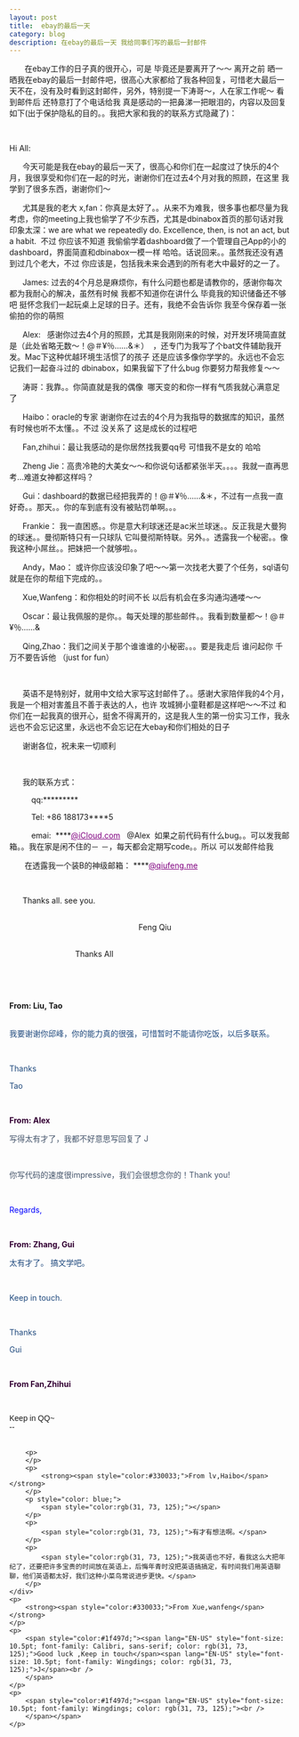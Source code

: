 ```yaml
---
layout: post
title:  ebay的最后一天  
category: blog
description: 在ebay的最后一天 我给同事们写的最后一封邮件
---
```

<div class="container">
<p>
	&nbsp;&nbsp;&nbsp;<span style="white-space:pre">	</span>在ebay工作的日子真的很开心，可是 毕竟还是要离开了～～ 离开之前 晒一晒我在ebay的最后一封邮件吧，很高心大家都给了我各种回复，可惜老大最后一天不在，没有及时看到这封邮件，另外，特别提一下涛哥～，人在家工作呢～ 看到邮件后 还特意打了个电话给我 真是感动的一把鼻涕一把眼泪的，内容以及回复如下(出于保护隐私的目的。。我把大家和我的的联系方式隐藏了)：
</p>
<p>
	<br />
	
</p>
<p>
	Hi All:
</p>
<p>
	&nbsp;&nbsp;&nbsp;&nbsp;<span style="white-space:pre">	</span>今天可能是我在ebay的最后一天了，很高心和你们在一起度过了快乐的4个月，我很享受和你们在一起的时光，谢谢你们在过去4个月对我的照顾，在这里 我学到了很多东西，谢谢你们～
</p>
<p>
	&nbsp;&nbsp;&nbsp;&nbsp;<span style="white-space:pre">	</span>尤其是我的老大&nbsp;x,fan：你真是太好了。。从来不为难我，很多事也都尽量为我考虑，你的meeting上我也偷学了不少东西，尤其是dbinabox首页的那句话对我印象太深：we are what we repeatedly do. Excellence, then, is not an act, but a habit. &nbsp;不过 你应该不知道 我偷偷学着dashboard做了一个管理自己App的小的dashboard，界面简直和dbinabox一模一样 哈哈。话说回来。。虽然我还没有遇到过几个老大，不过 你应该是，包括我未来会遇到的所有老大中最好的之一了。&nbsp;
</p>
<p>
	&nbsp;&nbsp;&nbsp;&nbsp;<span style="white-space:pre">	</span>James:&nbsp;过去的4个月总是麻烦你，有什么问题也都是请教你的，感谢你每次都为我耐心的解决，虽然有时候 我都不知道你在讲什么 毕竟我的知识储备还不够吧 挺怀念我们一起玩桌上足球的日子。还有，我绝不会告诉你 我至今保存着一张偷拍的你的萌照
</p>
<p>
	&nbsp;&nbsp;&nbsp;&nbsp;<span style="white-space:pre">	</span>Alex: &nbsp;&nbsp;感谢你过去4个月的照顾，尤其是我刚刚来的时候，对开发环境简直就是（此处省略无数～！@＃¥％……&amp;＊）&nbsp;&nbsp;，还专门为我写了个bat文件辅助我开发。Mac下这种优越环境生活惯了的孩子 还是应该多像你学学的。永远也不会忘记我们一起奋斗过的&nbsp;dbinabox，如果我留下了什么bug&nbsp;你要努力帮我修复～～&nbsp;
</p>
<p>
	&nbsp;&nbsp;&nbsp;&nbsp;<span style="white-space:pre">	</span>涛哥：我靠。。你简直就是我的偶像&nbsp;&nbsp;哪天变的和你一样有气质我就心满意足了&nbsp;&nbsp;
</p>
<p>
	&nbsp;&nbsp;&nbsp;&nbsp;<span style="white-space:pre">  </span>Haibo：oracle的专家 谢谢你在过去的4个月为我指导的数据库的知识，虽然有时候也听不太懂。。不过 没关系了 这是成长的过程吧
</p>
<p>
	&nbsp;&nbsp;&nbsp;&nbsp;<span style="white-space:pre">  </span>Fan,zhihui：最让我感动的是你居然找我要qq号 可惜我不是女的 哈哈
</p>
<p>
	&nbsp;&nbsp;&nbsp;&nbsp;<span style="white-space:pre">	</span>Zheng Jie：高贵冷艳的大美女～～和你说句话都紧张半天。。。。我就一直再思考…难道女神都这样吗？
</p>
<p>
	&nbsp;&nbsp;&nbsp;&nbsp;<span style="white-space:pre">	</span>Gui：dashboard的数据已经把我弄的！@＃¥％……&amp;＊，不过有一点我一直好奇。。那天。。你的车到底有没有被贴罚单啊。。。
</p>
<p>
	&nbsp;&nbsp;&nbsp;&nbsp;<span style="white-space:pre">  </span>Frankie： 我一直困惑。。你是意大利球迷还是ac米兰球迷。。反正我是大曼狗的球迷。。曼彻斯特只有一只球队 它叫曼彻斯特联。另外。。透露我一个秘密。。像我这种小屌丝。。把妹把一个就够啦。。
</p>
<p>
	&nbsp;&nbsp;&nbsp;&nbsp;<span style="white-space:pre">	</span>Andy，Mao： 或许你应该没印象了吧～～第一次找老大要了个任务，sql语句就是在你的帮组下完成的。。
</p>
<p>
	&nbsp;&nbsp;&nbsp;&nbsp;<span style="white-space:pre">	</span>Xue,Wanfeng：和你相处的时间不长 以后有机会在多沟通沟通喽～～
</p>
<p>
	&nbsp;&nbsp;&nbsp;&nbsp;<span style="white-space:pre">	</span>Oscar：最让我佩服的是你。。每天处理的那些邮件。。我看到数量都～！@＃¥％……&amp;
</p>
<p>
	&nbsp;&nbsp;&nbsp;&nbsp;<span style="white-space:pre">	</span>Qing,Zhao：我们之间关于那个谁谁谁的小秘密。。。要是我走后 谁问起你 千万不要告诉他 （just for fun）
</p>
<p>
	&nbsp;&nbsp;&nbsp;&nbsp;
</p>
<p>
	&nbsp;&nbsp;&nbsp;&nbsp;<span style="white-space:pre">	</span>英语不是特别好，就用中文给大家写这封邮件了。。感谢大家陪伴我的4个月，我是一个相对害羞且不善于表达的人，也许 攻城狮小童鞋都是这样吧～～不过 和你们在一起我真的很开心，挺舍不得离开的，这是我人生的第一份实习工作，我永远也不会忘记这里，永远也不会忘记在大ebay和你们相处的日子
</p>
<p>
	&nbsp;&nbsp;&nbsp;&nbsp;<span style="white-space:pre">	</span>谢谢各位，祝未来一切顺利
</p>
<p>
	&nbsp;
</p>
<p>
	&nbsp;&nbsp;&nbsp;&nbsp;<span style="white-space:pre">	</span>我的联系方式：
</p>
<p>
	&nbsp;&nbsp;&nbsp;&nbsp;&nbsp;&nbsp;<span style="white-space:pre">  <span style="white-space:pre">  </span></span>qq:*********
</p>
<p>
	&nbsp;&nbsp;&nbsp;&nbsp;&nbsp;&nbsp;<span style="white-space:pre">	<span style="white-space:pre">	</span></span>Tel: +86 188173****5
</p>
<p>
	&nbsp;&nbsp;&nbsp;&nbsp;&nbsp;&nbsp;<span style="white-space:pre">	<span style="white-space:pre">	</span></span>emai: &nbsp;****<a href="mailto:mailqiufeng@iCloud.com" style="color:purple;">@iCloud.com</a>&nbsp; &nbsp;@Alex &nbsp;如果之前代码有什么bug。。可以发我邮箱。。我在家是闲不住的－ －，每天都会定期写code。。所以 可以发邮件给我
</p>
<p>
	&nbsp;&nbsp;&nbsp;&nbsp;&nbsp;&nbsp;&nbsp;在透露我一个装B的神级邮箱： ****<a href="mailto:code@qiufeng.me" style="color:purple;">@qiufeng.me</a>
</p>
<p>
	&nbsp;
</p>
<p>
	&nbsp;&nbsp;&nbsp;&nbsp;<span style="white-space:pre">	</span>Thanks all. see you.
</p>
<p>
	&nbsp;&nbsp;&nbsp;&nbsp;&nbsp;&nbsp;&nbsp;&nbsp;&nbsp;&nbsp;&nbsp;&nbsp;&nbsp;&nbsp;&nbsp;&nbsp;&nbsp;&nbsp;&nbsp;&nbsp;&nbsp;&nbsp;&nbsp;&nbsp;&nbsp;&nbsp;&nbsp;&nbsp;&nbsp;&nbsp;&nbsp;&nbsp;&nbsp;&nbsp;&nbsp;&nbsp;&nbsp;&nbsp;&nbsp;&nbsp;&nbsp;&nbsp;&nbsp;&nbsp;&nbsp;&nbsp;&nbsp;&nbsp;&nbsp;&nbsp;&nbsp;&nbsp;&nbsp;&nbsp;&nbsp;&nbsp;&nbsp;&nbsp;&nbsp;&nbsp;&nbsp;&nbsp;&nbsp;&nbsp;&nbsp;&nbsp;&nbsp;&nbsp;&nbsp;&nbsp;&nbsp;&nbsp;&nbsp;&nbsp;&nbsp;&nbsp;&nbsp;&nbsp;&nbsp;&nbsp;&nbsp;&nbsp;&nbsp;&nbsp;&nbsp;&nbsp;&nbsp;&nbsp;&nbsp;&nbsp; &nbsp;&nbsp;&nbsp;&nbsp;&nbsp;&nbsp;&nbsp;&nbsp;&nbsp;&nbsp;&nbsp;&nbsp;&nbsp;&nbsp;&nbsp;&nbsp;&nbsp;&nbsp;&nbsp;&nbsp;&nbsp;&nbsp;&nbsp;&nbsp;&nbsp;&nbsp;&nbsp;<span style="white-space:pre">								</span> Feng Qiu
</p>
<p>
	&nbsp;&nbsp;&nbsp;&nbsp;&nbsp;&nbsp;&nbsp;&nbsp;&nbsp;&nbsp;&nbsp;&nbsp;&nbsp;&nbsp;&nbsp;&nbsp;&nbsp;&nbsp;&nbsp;&nbsp;&nbsp;&nbsp;&nbsp;&nbsp;&nbsp;&nbsp;&nbsp;&nbsp;&nbsp;&nbsp;&nbsp;&nbsp;&nbsp;&nbsp;&nbsp;&nbsp;&nbsp;&nbsp;&nbsp;&nbsp;&nbsp;&nbsp;&nbsp;&nbsp;&nbsp;&nbsp;&nbsp;&nbsp;&nbsp;&nbsp;&nbsp;&nbsp;&nbsp;&nbsp;&nbsp;&nbsp;&nbsp;&nbsp;&nbsp;&nbsp;&nbsp;&nbsp;&nbsp;&nbsp;&nbsp;&nbsp;&nbsp;&nbsp;&nbsp;&nbsp;&nbsp;&nbsp;&nbsp;&nbsp;&nbsp;&nbsp;&nbsp;&nbsp;&nbsp;&nbsp;&nbsp;&nbsp;&nbsp;&nbsp;&nbsp;&nbsp;&nbsp;&nbsp;&nbsp;&nbsp; &nbsp;&nbsp;&nbsp;&nbsp;&nbsp;&nbsp;&nbsp;&nbsp;&nbsp;&nbsp;&nbsp;&nbsp;&nbsp;&nbsp;&nbsp;&nbsp;&nbsp;&nbsp;&nbsp;&nbsp;&nbsp;&nbsp;&nbsp;&nbsp;&nbsp;&nbsp;&nbsp; <span style="white-space:pre">								</span>Thanks All
</p>
<p>
	<br />
	
</p>
<p>
	<span style="white-space:pre">	</span>
</p>
<div>
	<p>
		<strong>From:&nbsp;Liu, Tao&nbsp;</strong><br />
		&nbsp;
	</p>
</div>
<p>
</p>
<p>
	<span style="color: rgb(31, 73, 125);">我要谢谢你邱峰，你的能力真的很强，可惜暂时不能请你吃饭，以后多联系。</span>
</p>
<p>
	<span style="color:rgb(31, 73, 125);">&nbsp;</span>
</p>
<div>
	<p>
		<span style="color:rgb(31, 73, 125);">Thanks</span>
	</p>
	<p>
		<span style="color:rgb(31, 73, 125);">Tao</span>
	</p>
	<p>
		<span style="color:rgb(31, 73, 125);"><br />
		</span>
	</p>
	<p>
		<span style="font-weight: bold;"><span style="color:#330033;"><span style="white-space: pre;"><span style="white-space: pre;">From</span>:</span><span style="white-space: pre;">&nbsp;Alex</span></span></span>
	</p>
	<p>
	</p>
	<p style="color: rgb(31, 73, 125);">
		<span style="color:rgb(68, 84, 106);">写得太有才了，我都不好意思写回复了</span><span style="color:rgb(68, 84, 106);">&nbsp;</span><span style="color:rgb(68, 84, 106);">J</span>
	</p>
	<p style="color: rgb(31, 73, 125);">
		<span style="color:rgb(68, 84, 106);">&nbsp;</span>
	</p>
	<p style="color: rgb(31, 73, 125);">
		<span style="color:rgb(68, 84, 106);">你写代码的速度很</span><span style="color:rgb(68, 84, 106);">impressive</span><span style="color:rgb(68, 84, 106);">，我们会很想念你的！</span><span style="color:rgb(68, 84, 106);">Thank you!</span>
	</p>
	<p style="color: rgb(31, 73, 125);">
		<span style="color:rgb(68, 84, 106);">&nbsp;</span>
	</p>
	<div>
		<p style="color: rgb(31, 73, 125);">
			<span style="color:blue;">Regards,</span>
		</p>
		<p style="color: rgb(31, 73, 125);">
			<span style="color:blue;"><br />
			</span>
		</p>
		<p>
			<span style="font-weight: bold;"><span style="color:#330033;"><span style="white-space: pre;"><span style="white-space: pre;">From</span>:</span><span style="white-space: pre;">&nbsp;Zhang, Gui</span></span></span><span style="color:#0000ff;"><br />
			</span>
		</p>
		<p>
		</p>
		<p style="color: blue;">
			<span style="color:rgb(31, 73, 125);">太有才了。</span><span style="color:rgb(31, 73, 125);">&nbsp;</span><span style="color:rgb(31, 73, 125);">搞文学吧。</span>
		</p>
		<p style="color: blue;">
			<span style="color:rgb(31, 73, 125);">&nbsp;</span>
		</p>
		<p style="color: blue;">
			<span style="color:rgb(31, 73, 125);">Keep in touch.</span>
		</p>
		<p style="color: blue;">
			<span style="color:rgb(31, 73, 125);">&nbsp;</span>
		</p>
		<p style="color: blue;">
			<span style="color:rgb(31, 73, 125);">Thanks</span>
		</p>
		<p style="color: blue;">
			<span style="color:rgb(31, 73, 125);">Gui</span>
		</p>
		<p style="color: blue;">
			<span style="color:rgb(31, 73, 125);"><br />
			</span>
		</p>
		<p>
			<strong><span style="color:#330033;">From Fan,Zhihui</span></strong>
		</p>
		<p style="color: blue;">
			<span style="color:rgb(31, 73, 125);"><br />
			</span>
		</p>
		<p style="color: blue;">
			<span style="color:rgb(31, 73, 125);"></span>
		</p>
		<div style="font-family: Calibri, sans-serif; font-size: 14px;">
			Keep in QQ~
		</div>
		<div style="font-family: Calibri, sans-serif; font-size: 14px;">
			--&nbsp;
		</div>
		<br />
		
		<p>
		</p>
		<p>
			<strong><span style="color:#330033;">From lv,Haibo</span></strong>
		</p>
		<p style="color: blue;">
			<span style="color:rgb(31, 73, 125);"></span>
		</p>
		<p>
			<span style="color:rgb(31, 73, 125);">有才有想法啊。</span>
		</p>
		<p>
			<span style="color:rgb(31, 73, 125);">我英语也不好，看我这么大把年纪了，还要把许多宝贵的时间放在英语上，后悔年青时没把英语搞搞定，有时间我们用英语聊聊，他们英语都太好，我们这种小菜鸟常说进步更快。</span>
		</p>
	</div>
	<p>
		<strong><span style="color:#330033;">From Xue,wanfeng</span></strong>
	</p>
	<p>
		<span style="color:#1f497d;"><span lang="EN-US" style="font-size: 10.5pt; font-family: Calibri, sans-serif; color: rgb(31, 73, 125);">Good luck ,Keep in touch</span><span lang="EN-US" style="font-size: 10.5pt; font-family: Wingdings; color: rgb(31, 73, 125);">J</span><br />
		</span>
	</p>
	<p>
		<span style="color:#1f497d;"><span lang="EN-US" style="font-size: 10.5pt; font-family: Wingdings; color: rgb(31, 73, 125);"><br />
		</span></span>
	</p>
</div>
</div>